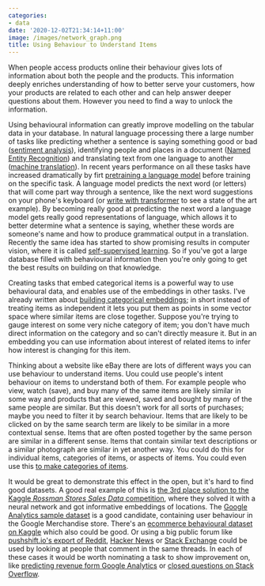 ```yaml
---
categories:
- data
date: '2020-12-02T21:34:14+11:00'
image: /images/network_graph.png
title: Using Behaviour to Understand Items
---
```


When people access products online their behaviour gives lots of information about both the people and the products.
This information deeply enriches understanding of how to better serve your customers, how your products are related to each other and can help answer deeper questions about them.
However you need to find a way to unlock the information.

Using behavioural information can greatly improve modelling on the tabular data in your database.
In natural language processing there a large number of tasks like predicting whether a sentence is saying something good or bad ([sentiment analysis](https://paperswithcode.com/task/sentiment-analysis)), identifying people and places in a document ([Named Entity Recognition](https://paperswithcode.com/task/named-entity-recognition-ner)) and translating text from one language to another ([machine translation](https://paperswithcode.com/task/machine-translation)).
In recent years performance on all these tasks have increased dramatically by firt [pretraining a language model](/dont-stop-pretraining) before training on the specific task.
A language model predicts the next word (or letters) that will come part way through a sentence, like the next word suggestions on your phone's keyboard (or [write with transformer](https://transformer.huggingface.co/doc/gpt2-large) to see a state of the art example).
By becoming really good at predicting the next word a language model gets really good representations of language, which allows it to better determine what a sentence is saying, whether these words are someone's name and how to produce grammatical output in a translation.
Recently the same idea has started to show promising results in computer vision, where it is called [self-supervised learning](https://www.fast.ai/2020/01/13/self_supervised/).
So if you've got a large database filled with behavioural information then you're only going to get the best results on building on that knowledge.

Creating tasks that embed categorical items is a powerful way to use behavioural data, and enables use of the embeddings in other tasks.
I've already written about [building categorical embeddings](/embeddings); in short instead of treating items as independent it lets you put them as points in some vector space where similar items are close together.
Suppose you're trying to gauge interest on some very niche category of item; you don't have much direct information on the category and so can't directly measure it.
But in an embedding you can use information about interest of related items to infer how interest is changing for this item.

Thinking about a website like eBay there are lots of different ways you can use behaviour to understand items.
Uou could use people's intent behaviour on items to understand both of them.
For example people who view, watch (save), and buy many of the same items are likely similar in some way and products that are viewed, saved and bought by many of the same people are similar.
But this doesn't work for all sorts of purchases; maybe you need to filter it by search behaviour.
Items that are likely to be clicked on by the same search term are likely to be similar in a more contextual sense.
Items that are often posted together by the same person are similar in a different sense.
Items that contain similar text descriptions or a similar photograph are similar in yet another way.
You could do this for individual items, categories of items, or aspects of items.
You could even use this [to make categories of items](/cluster-exploration).

It would be great to demonstrate this effect in the open, but it's hard to find good datasets.
A good real example of this is [the 3rd place solution to the Kaggle *Rossman Stores Sales Data* competition](https://github.com/entron/entity-embedding-rossmann), where they solved it with a neural network and got informative embeddings of locations.
The [Google Analytics sample dataset](https://console.cloud.google.com/marketplace/product/obfuscated-ga360-data/obfuscated-ga360-data) is a good candidate, containing user behaviour in the Google Merchandise store.
There's an [ecommerce behavioural dataset on Kaggle](https://www.kaggle.com/mkechinov/ecommerce-behavior-data-from-multi-category-store) which also could be good.
Or using a big public forum like [pushshift.io's export of Reddit](https://archive.org/details/2015_reddit_comments_corpus), [Hacker News](https://console.cloud.google.com/marketplace/product/y-combinator/hacker-news) or [Stack Exchange](https://archive.org/details/stackexchange) could be used by looking at people that comment in the same threads.
In each of these cases it would be worth nominating a task to show improvement on, like [predicting revenue form Google Analytics](https://www.kaggle.com/c/ga-customer-revenue-prediction) or [closed questions on Stack Overflow](https://www.kaggle.com/c/pycon-2015-tutorial-predict-closed-questions-on-stack-overflow).